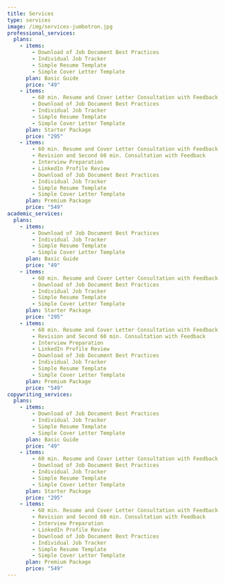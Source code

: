 ```yaml
---
title: Services
type: services
image: /img/services-jumbotron.jpg
professional_services:
  plans:
    - items:
        - Download of Job Document Best Practices
        - Individual Job Tracker
        - Simple Resume Template
        - Simple Cover Letter Template
      plan: Basic Guide
      price: "49"
    - items:
        - 60 min. Resume and Cover Letter Consultation with Feedback
        - Download of Job Document Best Practices
        - Individual Job Tracker
        - Simple Resume Template
        - Simple Cover Letter Template
      plan: Starter Package
      price: "295"
    - items:
        - 60 min. Resume and Cover Letter Consultation with Feedback
        - Revision and Second 60 min. Consultation with Feedback
        - Interview Preparation
        - LinkedIn Profile Review
        - Download of Job Document Best Practices
        - Individual Job Tracker
        - Simple Resume Template
        - Simple Cover Letter Template
      plan: Premium Package
      price: "549"
academic_services:
  plans:
    - items:
        - Download of Job Document Best Practices
        - Individual Job Tracker
        - Simple Resume Template
        - Simple Cover Letter Template
      plan: Basic Guide
      price: "49"
    - items:
        - 60 min. Resume and Cover Letter Consultation with Feedback
        - Download of Job Document Best Practices
        - Individual Job Tracker
        - Simple Resume Template
        - Simple Cover Letter Template
      plan: Starter Package
      price: "295"
    - items:
        - 60 min. Resume and Cover Letter Consultation with Feedback
        - Revision and Second 60 min. Consultation with Feedback
        - Interview Preparation
        - LinkedIn Profile Review
        - Download of Job Document Best Practices
        - Individual Job Tracker
        - Simple Resume Template
        - Simple Cover Letter Template
      plan: Premium Package
      price: "549"
copywriting_services:
  plans:
    - items:
        - Download of Job Document Best Practices
        - Individual Job Tracker
        - Simple Resume Template
        - Simple Cover Letter Template
      plan: Basic Guide
      price: "49"
    - items:
        - 60 min. Resume and Cover Letter Consultation with Feedback
        - Download of Job Document Best Practices
        - Individual Job Tracker
        - Simple Resume Template
        - Simple Cover Letter Template
      plan: Starter Package
      price: "295"
    - items:
        - 60 min. Resume and Cover Letter Consultation with Feedback
        - Revision and Second 60 min. Consultation with Feedback
        - Interview Preparation
        - LinkedIn Profile Review
        - Download of Job Document Best Practices
        - Individual Job Tracker
        - Simple Resume Template
        - Simple Cover Letter Template
      plan: Premium Package
      price: "549"
---
```

